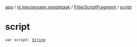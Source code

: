 [app](../../index.md) / [nl.mpcjanssen.simpletask](../index.md) / [FilterScriptFragment](index.md) / [script](.)

# script

`var script: `[`String`](https://kotlinlang.org/api/latest/jvm/stdlib/kotlin/-string/index.html)